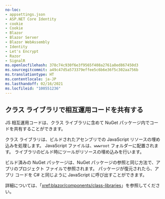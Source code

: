 ```yaml
---
no-loc:
- appsettings.json
- ASP.NET Core Identity
- cookie
- Cookie
- Blazor
- Blazor Server
- Blazor WebAssembly
- Identity
- Let's Encrypt
- Razor
- SignalR
ms.openlocfilehash: 378c74c930f6e3f9565f408a2761a8ed867450d3
ms.sourcegitcommit: a49c47d5a573379effee5c6b6e36f5c302aa756b
ms.translationtype: HT
ms.contentlocale: ja-JP
ms.lasthandoff: 02/16/2021
ms.locfileid: "100551236"
---
```

## <a name="share-interop-code-in-a-class-library"></a>クラス ライブラリで相互運用コードを共有する

JS 相互運用コードは、クラス ライブラリに含めて NuGet パッケージ内でコードを共有することができます。

クラス ライブラリは、ビルドされたアセンブリでの JavaScript リソースの埋め込みを処理します。 JavaScript ファイルは、`wwwroot` フォルダーに配置されます。 ライブラリのビルド時にツールがリソースの埋め込みを行います。

ビルド済みの NuGet パッケージは、NuGet パッケージの参照と同じ方法で、アプリのプロジェクト ファイルで参照されます。 パッケージが復元されたら、アプリ コードを C# と同じように JavaScript に呼び出すことができます。

詳細については、「<xref:blazor/components/class-libraries>」を参照してください。
